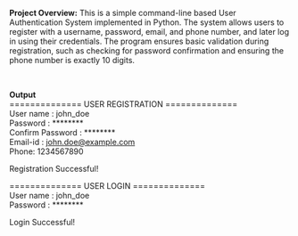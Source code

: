 **Project Overview:**
This is a simple command-line based User Authentication System implemented in Python. The system allows users to register with a username, password, email, and phone number, and later log in using their credentials. The program ensures basic validation during registration, such as checking for password confirmation and ensuring the phone number is exactly 10 digits.

<br>

**Output**
<br>
============== USER REGISTRATION ==============
<br>
User name : john_doe
<br>
Password : ********
<br>
Confirm Password : ********
<br>
Email-id : john.doe@example.com
<br>
Phone: 1234567890
<br>

Registration Successful!
<br>

============== USER LOGIN ==============
<br>
User name : john_doe
<br>
Password : ********
<br>

Login Successful!
